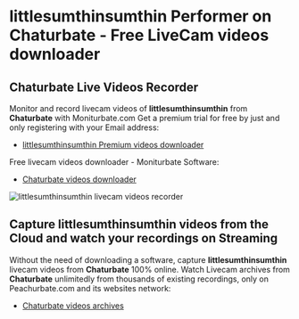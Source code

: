 # littlesumthinsumthin Performer on Chaturbate - Free LiveCam videos downloader

## Chaturbate Live Videos Recorder

Monitor and record livecam videos of **littlesumthinsumthin** from **Chaturbate** with Moniturbate.com
Get a premium trial for free by just and only registering with your Email address:
* [littlesumthinsumthin Premium videos downloader](https://moniturbate.com/request-demo-licence-key.html)

Free livecam videos downloader - Moniturbate Software:
* [Chaturbate videos downloader](https://moniturbate.com/moniturbate-download-software.html)

![littlesumthinsumthin livecam videos recorder](https://peachurnet.com/templates/moniturbate-software.png)


## Capture littlesumthinsumthin videos from the Cloud and watch your recordings on Streaming

Without the need of downloading a software, capture **littlesumthinsumthin** livecam videos from **Chaturbate** 100% online.
Watch Livecam archives from **Chaturbate** unlimitedly from thousands of existing recordings, only on Peachurbate.com and its websites network:
* [Chaturbate videos archives](https://peachurnet.com/)